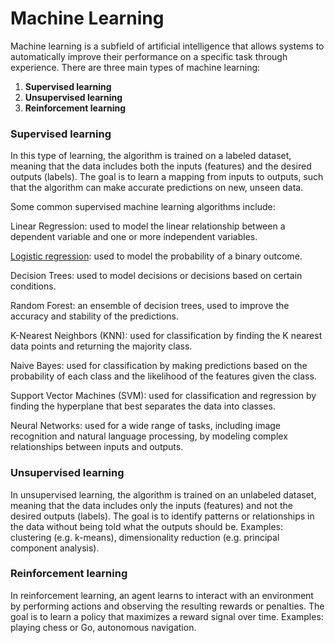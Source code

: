 # Machine Learning
Machine learning is a subfield of artificial intelligence that allows systems to automatically improve their performance on a specific task through experience. There are three main types of machine learning:

1. **Supervised learning**
2. **Unsupervised learning**
3. **Reinforcement learning**

### **Supervised learning** 
In this type of learning, the algorithm is trained on a labeled dataset, meaning that the data includes both the inputs (features) and the desired outputs (labels). The goal is to learn a mapping from inputs to outputs, such that the algorithm can make accurate predictions on new, unseen data. 

Some common supervised machine learning algorithms include:

Linear Regression: used to model the linear relationship between a dependent variable and one or more independent variables.

[Logistic regression](/LogisticRegression.md): used to model the probability of a binary outcome.

Decision Trees: used to model decisions or decisions based on certain conditions.

Random Forest: an ensemble of decision trees, used to improve the accuracy and stability of the predictions.

K-Nearest Neighbors (KNN): used for classification by finding the K nearest data points and returning the majority class.

Naive Bayes: used for classification by making predictions based on the probability of each class and the likelihood of the features given the class.

Support Vector Machines (SVM): used for classification and regression by finding the hyperplane that best separates the data into classes.

Neural Networks: used for a wide range of tasks, including image recognition and natural language processing, by modeling complex relationships between inputs and outputs.

### **Unsupervised learning**
In unsupervised learning, the algorithm is trained on an unlabeled dataset, meaning that the data includes only the inputs (features) and not the desired outputs (labels). The goal is to identify patterns or relationships in the data without being told what the outputs should be. Examples: clustering (e.g. k-means), dimensionality reduction (e.g. principal component analysis).

### **Reinforcement learning**
In reinforcement learning, an agent learns to interact with an environment by performing actions and observing the resulting rewards or penalties. The goal is to learn a policy that maximizes a reward signal over time. Examples: playing chess or Go, autonomous navigation.

